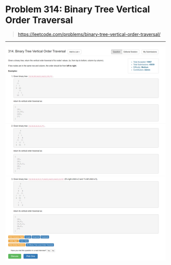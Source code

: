 # Problem 314: Binary Tree Vertical Order Traversal

> https://leetcode.com/problems/binary-tree-vertical-order-traversal/

----------
![](314_1.png)
![](314_2.png)
![](314_3.png)
